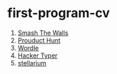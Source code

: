 # first-program-cv
<ol>
    <li><a href="https:/smashthewalls.com">Smash The Walls</a></li>
    <li><a href="https:/Producthunt.com">Prouduct Hunt</a></li>
    <li><a href="https:/wordle.com">Wordle</a></li>
    <li><a href="https:/Hacker typer.com">Hacker Typer</a></li>
    <li><a href="https:/ stellarium.com"> stellarium</a></li>
</ol>
